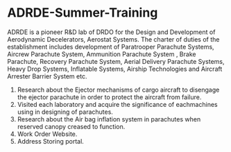 # ADRDE-Summer-Training
ADRDE is a pioneer R&amp;D lab of DRDO for the Design and Development of Aerodynamic Decelerators, Aerostat Systems. The charter of duties of the establishment includes development of Paratrooper Parachute Systems, Aircrew Parachute System, Ammunition Parachute System , Brake Parachute, Recovery Parachute System, Aerial Delivery Parachute Systems, Heavy Drop Systems, Inflatable Systems, Airship Technologies and Aircraft Arrester Barrier System etc.


1. Research about the Ejector mechanisms of cargo aircraft to disengage
 the ejector parachute in order to protect the aircraft from failure.
2. Visited each laboratory and acquire the significance of eachmachines using in designing of parachutes.
3. Research about the Air bag inflation system in parachutes when reserved canopy creased to function. 
4. Work Order Website.
5. Address Storing portal.

